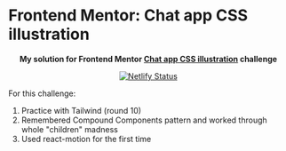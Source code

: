 # Frontend Mentor: Chat app CSS illustration

<p align="center"><strong align="center">My solution for Frontend Mentor <a href="https://www.frontendmentor.io/challenges/single-price-grid-component-5ce41129d0ff452fec5abbbc">Chat app CSS illustration</a> challenge</strong></p>

<p align="center">
  <a href="https://app.netlify.com/sites/p1t1ch-fm-chat-app-illustration/deploys">
    <img
      src="https://api.netlify.com/api/v1/badges/b7a588e9-fc58-4d8a-8584-c68ae028a3d9/deploy-status"
      alt="Netlify Status"
    />
  </a>
</p>

For this challenge:

1. Practice with Tailwind (round 10)
1. Remembered Compound Components pattern and worked through whole "children" madness
1. Used react-motion for the first time

